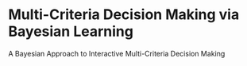 # Multi-Criteria Decision Making via Bayesian Learning 

A Bayesian Approach to Interactive Multi-Criteria Decision Making
